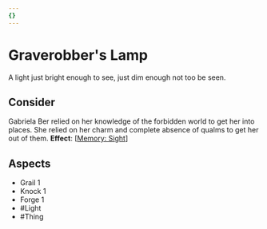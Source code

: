 ```yaml
---
{}
---
```

# Graverobber's Lamp
A light just bright enough to see, just dim enough not too be seen.
## Consider
Gabriela Ber relied on her knowledge of the forbidden world to get her into places. She relied on her charm and complete absence of qualms to get her out of them.
**Effect**: [[Memory: Sight](https://uadaf.theevilroot.xyz/rowenarium/element/mem.sight)]
## Aspects
- Grail 1
- Knock 1
- Forge 1
- #Light 
- #Thing